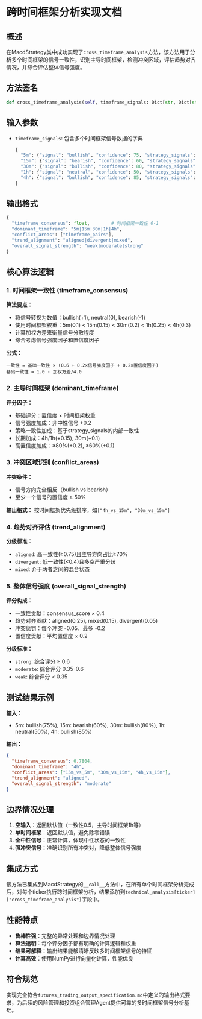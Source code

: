 # 跨时间框架分析实现文档

## 概述

在MacdStrategy类中成功实现了`cross_timeframe_analysis`方法，该方法用于分析多个时间框架的信号一致性，识别主导时间框架，检测冲突区域，评估趋势对齐情况，并综合评估整体信号强度。

## 方法签名

```python
def cross_timeframe_analysis(self, timeframe_signals: Dict[str, Dict[str, Any]]) -> Dict[str, Any]
```

## 输入参数

- `timeframe_signals`: 包含多个时间框架信号数据的字典
  ```python
  {
    "5m": {"signal": "bullish", "confidence": 75, "strategy_signals": {...}},
    "15m": {"signal": "bearish", "confidence": 60, "strategy_signals": {...}},
    "30m": {"signal": "bullish", "confidence": 80, "strategy_signals": {...}},
    "1h": {"signal": "neutral", "confidence": 50, "strategy_signals": {...}},
    "4h": {"signal": "bullish", "confidence": 85, "strategy_signals": {...}}
  }
  ```

## 输出格式

```python
{
  "timeframe_consensus": float,        # 时间框架一致性 0-1
  "dominant_timeframe": "5m|15m|30m|1h|4h",
  "conflict_areas": ["timeframe_pairs"],
  "trend_alignment": "aligned|divergent|mixed",
  "overall_signal_strength": "weak|moderate|strong"
}
```

## 核心算法逻辑

### 1. 时间框架一致性 (timeframe_consensus)

**算法要点：**
- 将信号转换为数值：bullish(+1), neutral(0), bearish(-1)
- 使用时间框架权重：5m(0.1) < 15m(0.15) < 30m(0.2) < 1h(0.25) < 4h(0.3)
- 计算加权方差来衡量信号分散程度
- 综合考虑信号强度因子和置信度因子

**公式：**
```
一致性 = 基础一致性 × (0.6 + 0.2×信号强度因子 + 0.2×置信度因子)
基础一致性 = 1.0 - 加权方差/4.0
```

### 2. 主导时间框架 (dominant_timeframe)

**评分因子：**
- 基础评分：置信度 × 时间框架权重
- 信号强度加成：非中性信号 +0.2
- 策略一致性加成：基于strategy_signals的内部一致性
- 长期加成：4h/1h(+0.15), 30m(+0.1)  
- 高置信度加成：≥80%(+0.2), ≥60%(+0.1)

### 3. 冲突区域识别 (conflict_areas)

**冲突条件：**
- 信号方向完全相反（bullish vs bearish）
- 至少一个信号的置信度 ≥ 50%

**输出格式：**
按时间框架优先级排序，如`["4h_vs_15m", "30m_vs_15m"]`

### 4. 趋势对齐评估 (trend_alignment)

**分级标准：**
- `aligned`: 高一致性(≥0.75)且主导方向占比≥70%
- `divergent`: 低一致性(<0.4)且多空严重分歧
- `mixed`: 介于两者之间的混合状态

### 5. 整体信号强度 (overall_signal_strength)

**评分构成：**
- 一致性贡献：consensus_score × 0.4
- 趋势对齐贡献：aligned(0.25), mixed(0.15), divergent(0.05)
- 冲突惩罚：每个冲突 -0.05，最多 -0.2
- 置信度贡献：平均置信度 × 0.2

**分级标准：**
- `strong`: 综合评分 ≥ 0.6
- `moderate`: 综合评分 0.35-0.6
- `weak`: 综合评分 < 0.35

## 测试结果示例

**输入：**
- 5m: bullish(75%), 15m: bearish(60%), 30m: bullish(80%), 1h: neutral(50%), 4h: bullish(85%)

**输出：**
```json
{
  "timeframe_consensus": 0.7804,
  "dominant_timeframe": "4h", 
  "conflict_areas": ["15m_vs_5m", "30m_vs_15m", "4h_vs_15m"],
  "trend_alignment": "aligned",
  "overall_signal_strength": "moderate"
}
```

## 边界情况处理

1. **空输入**：返回默认值（一致性0.5，主导时间框架1h等）
2. **单时间框架**：返回默认值，避免除零错误
3. **全中性信号**：正常计算，体现中性状态的一致性
4. **强冲突信号**：准确识别所有冲突对，降低整体信号强度

## 集成方式

该方法已集成到MacdStrategy的`__call__`方法中，在所有单个时间框架分析完成后，对每个ticker执行跨时间框架分析，结果添加到`technical_analysis[ticker]["cross_timeframe_analysis"]`字段中。

## 性能特点

- **鲁棒性强**：完整的异常处理和边界情况处理
- **算法透明**：每个评分因子都有明确的计算逻辑和权重
- **结果可解释**：输出结果能够清晰反映多时间框架信号的特征
- **计算高效**：使用NumPy进行向量化计算，性能优良

## 符合规范

实现完全符合`futures_trading_output_specification.md`中定义的输出格式要求，为后续的风险管理和投资组合管理Agent提供可靠的多时间框架信号分析基础。